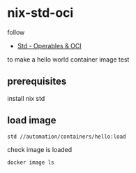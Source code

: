 # nix-std-oci

follow 

- [Std - Operables & OCI](https://www.loom.com/share/27d91aa1eac24bcaaaed18ea6d6d03ca)

to make a hello world container image test
## prerequisites
install nix std


## load image

```
std //automation/containers/hello:load
```

check image is loaded

```
docker image ls
```